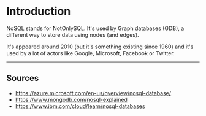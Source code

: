 # Introduction

NoSQL stands for NotOnlySQL. It's used by
Graph databases (GDB), a different way
to store data using nodes (and edges).

It's appeared around 2010 (but it's something existing
since 1960) and it's used by
a lot of actors like Google, Microsoft, Facebook
or Twitter.

<hr class="sr">

## Sources

* <https://azure.microsoft.com/en-us/overview/nosql-database/>
* <https://www.mongodb.com/nosql-explained>
* <https://www.ibm.com/cloud/learn/nosql-databases>